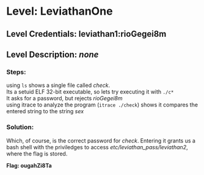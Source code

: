 # Level: LeviathanOne
## Level Credentials: leviathan1:rioGegei8m
## Level Description: *none*

### Steps:
using `ls` shows a single file called *check*.    
Its a setuid ELF 32-bit executable, so lets try executing it with `./c*`  
It asks for a password, but rejects *rioGegei8m*  
using itrace to analyze the program (`itrace ./check`) shows it compares the entered string to the string *sex*  
### Solution:
Which, of course, is the correct password for *check*. Entering it grants us a bash shell with the priviledges to access *etc/leviathan_pass/leviathan2*, where the flag is stored.  

**Flag: ougahZi8Ta**
